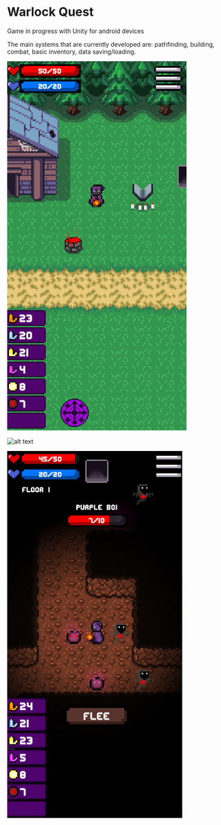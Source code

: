 # Warlock Quest
 Game in progress with Unity for android devices
 
 The main systems that are currently developed are:
 pathfinding, building, combat, basic inventory, data saving/loading.
 
![alt text](https://github.com/Antis159/Warlock-Quest/blob/main/Images/Basic_Game_ScreenShot.png) 


![alt text](https://github.com/Antis159/Warlock-Quest/blob/main/Images/Building_v1_GIF.gif) 


![alt text](https://github.com/Antis159/Warlock-Quest/blob/main/Images/Combat_ScreenShot.png)
